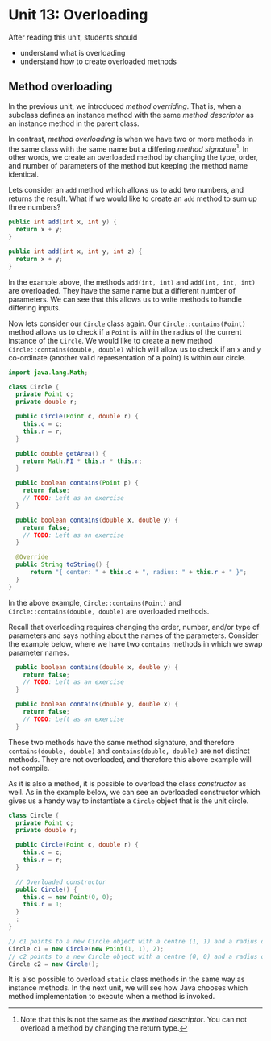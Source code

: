# Unit 13: Overloading

After reading this unit, students should

- understand what is overloading
- understand how to create overloaded methods

## Method overloading

In the previous unit, we introduced _method overriding_. That is, when a subclass defines an instance method with the same _method descriptor_ as an instance method in the parent class.

In contrast, _method overloading_ is when we have two or more methods in the same class with the same name but a differing _method signature_[^1]. In other words, we create an overloaded method by changing the type, order, and number of parameters of the method but keeping the method name identical. 

[^1]: Note that this is not the same as the _method descriptor_. You can not overload a method by changing the return type.

Lets consider an `add` method which allows us to add two numbers, and returns the result. What if we would like to create an `add` method to sum up three numbers?

```Java
public int add(int x, int y) {
  return x + y;
}

public int add(int x, int y, int z) {
  return x + y;
}
```

In the example above, the methods `add(int, int)` and `add(int, int, int)` are overloaded. They have the same name but a different number of parameters. We can see that this allows us to write methods to handle differing inputs. 

Now lets consider our `Circle` class again. Our `Circle::contains(Point)` method allows us to check if a `Point` is within the radius of the current instance of the `Circle`. We would like to create a new method `Circle::contains(double, double)` which will allow us to check if an `x` and `y` co-ordinate (another valid representation of a point) is within our circle.

```Java
import java.lang.Math;

class Circle {
  private Point c;   
  private double r;  

  public Circle(Point c, double r) {
    this.c = c;
    this.r = r;
  }

  public double getArea() {
    return Math.PI * this.r * this.r;
  }

  public boolean contains(Point p) {
    return false;
	// TODO: Left as an exercise
  }

  public boolean contains(double x, double y) {
    return false;
	// TODO: Left as an exercise
  }

  @Override
  public String toString() {
	  return "{ center: " + this.c + ", radius: " + this.r + " }";
  }
}
```
In the above example, `Circle::contains(Point)` and `Circle::contains(double, double)` are overloaded methods. 

Recall that overloading requires changing the order, number, and/or type of parameters and says nothing about the names of the parameters. Consider the example below, where we have two `contains` methods in which we swap parameter names. 

```Java
  public boolean contains(double x, double y) {
    return false;
	// TODO: Left as an exercise
  }

  public boolean contains(double y, double x) {
    return false;
	// TODO: Left as an exercise
  }
```

These two methods have the same method signature, and therefore `contains(double, double)` and `contains(double, double)` are not distinct methods. They are not overloaded, and therefore this above example will not compile.

As it is also a method, it is possible to overload the class _constructor_ as well. As in the example below, we can see an overloaded constructor which gives us a handy way to instantiate a `Circle` object that is the unit circle.

```Java
class Circle {
  private Point c; 
  private double r;

  public Circle(Point c, double r) {
    this.c = c;
    this.r = r;
  }

  // Overloaded constructor
  public Circle() {
    this.c = new Point(0, 0);
    this.r = 1;
  }
  :
}
```

```Java
// c1 points to a new Circle object with a centre (1, 1) and a radius of 2
Circle c1 = new Circle(new Point(1, 1), 2); 
// c2 points to a new Circle object with a centre (0, 0) and a radius of 1
Circle c2 = new Circle();
```

It is also possible to overload `static` class methods in the same way as instance methods. In the next unit, we will see how Java chooses which method implementation to execute when a method is invoked.